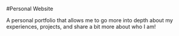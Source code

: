 #Personal Website

A personal portfolio that allows me to go more into depth about my experiences, projects, and share a bit more about who I am!

